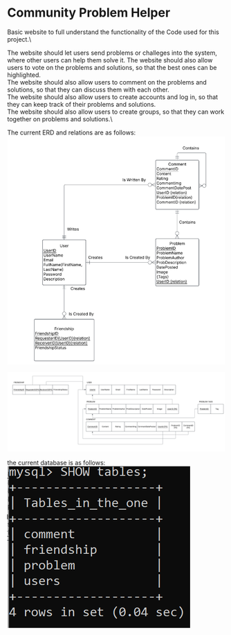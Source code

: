 <h1> Community Problem Helper </h1>

Basic website to full understand the functionality of the Code used for this project.\

The website should let users send problems or challeges into the system, where other users
can help them solve it. The website should also allow users to vote on the problems and solutions, so that the best ones can be highlighted.\
The website should also allow users to comment on the problems and solutions, so that they can discuss them with each other.\
The website should also allow users to create accounts and log in, so that they can keep track of their problems and solutions.\
The website should also allow users to create groups, so that they can work together on problems and solutions.\

The current ERD and relations are as follows: \
![ERD model!](/assets/images/ERDmodel.png "ERDmodel")

![relations!](/assets/images/relations.png "realtions")

the current database is as follows: \
![database!](/assets/images/database.png "database")



